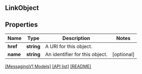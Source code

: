 ## LinkObject

## Properties

Name | Type | Description | Notes
------------ | ------------- | ------------- | -------------
**href** | **string** | A URI for this object. |
**name** | **string** | An identifier for this object. | [optional]

[[MessagingV1 Models]](../) [[API list]](../../Api) [[README]](../../../README.md)
